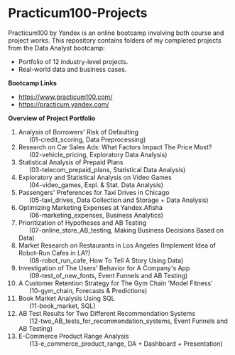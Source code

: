 # Practicum100-Projects

Practicum100 by Yandex is an online bootcamp involving both course and project works. 
This repository contains folders of my completed projects from the Data Analyst bootcamp:
- Portfolio of 12 industry-level projects.
- Real-world data and business cases.

**Bootcamp Links**

- https://www.practicum100.com/
- https://practicum.yandex.com/

**Overview of Project Portfolio**

1) Analysis of Borrowers' Risk of Defaulting <br> &nbsp;&nbsp;&nbsp;&nbsp;&nbsp; (01-credit_scoring, Data Preprocessing)
3) Research on Car Sales Ads: What Factors Impact The Price Most? <br> &nbsp;&nbsp;&nbsp;&nbsp;&nbsp; (02-vehicle_pricing, Exploratory Data Analysis)
4) Statistical Analysis of Prepaid Plans <br> &nbsp;&nbsp;&nbsp;&nbsp;&nbsp; (03-telecom_prepaid_plans, Statistical Data Analysis)
5) Exploratory and Statistical Analysis on Video Games <br> &nbsp;&nbsp;&nbsp;&nbsp;&nbsp; (04-video_games, Expl. & Stat. Data Analysis)
6) Passengers' Preferences for Taxi Drives in Chicago <br> &nbsp;&nbsp;&nbsp;&nbsp;&nbsp; (05-taxi_drives, Data Collection and Storage + Data Analysis)
7) Optimizing Marketing Expenses at Yandex.Afisha <br> &nbsp;&nbsp;&nbsp;&nbsp;&nbsp; (06-marketing_expenses, Business Analytics)
8) Prioritization of Hypotheses and AB Testing <br> &nbsp;&nbsp;&nbsp;&nbsp;&nbsp; (07-online_store_AB_testing, Making Business Decisions Based on Data)
9) Market Research on Restaurants in Los Angeles (Implement Idea of Robot-Run Cafes in LA?) <br> &nbsp;&nbsp;&nbsp;&nbsp;&nbsp; (08-robot_run_cafe, How To Tell A Story Using Data)
10) Investigation of The Users' Behavior for A Company's App <br> &nbsp;&nbsp;&nbsp;&nbsp;&nbsp; (09-test_of_new_fonts, Event Funnels and AB Testing)
11) A Customer Retention Strategy for The Gym Chain 'Model Fitness' <br> &nbsp;&nbsp;&nbsp;&nbsp;&nbsp; (10-gym_chain, Forecasts & Predictions)
12) Book Market Analysis Using SQL <br> &nbsp;&nbsp;&nbsp;&nbsp;&nbsp; (11-book_market, SQL)
13) AB Test Results for Two Different Recommendation Systems <br> &nbsp;&nbsp;&nbsp;&nbsp;&nbsp; (12-two_AB_tests_for_recommendation_systems, Event Funnels and AB Testing)
14) E-Commerce Product Range Analysis <br> &nbsp;&nbsp;&nbsp;&nbsp;&nbsp; (13-e_commerce_product_range, DA + Dashboard + Presentation)
